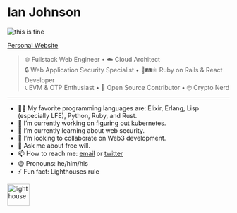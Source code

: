 # Ian Johnson

![this is fine](https://c.tenor.com/fKIG2kiLVPgAAAAM/this-is-fine-its-fine.gif)

[Personal Website](https://tacoda.dev)

> 🌐 Fullstack Web Engineer &bull; ☁️ Cloud Architect \
> 🔒 Web Application Security Specialist &bull; 💎🛤⚛️ Ruby on Rails & React Developer \
> 📞 EVM & OTP Enthusiast &bull; 📖 Open Source Contributor &bull; 🤓 Crypto Nerd

---

- 👨‍💻 My favorite programming languages are: Elixir, Erlang, Lisp (especially LFE), Python, Ruby, and Rust.
- 🔭 I’m currently working on figuring out kubernetes.
- 🌱 I’m currently learning about web security.
- 👯 I’m looking to collaborate on Web3 development.
- 💬 Ask me about free will.
- 📫 How to reach me: [email](mailto:tacoda@hey.com) or [twitter](https://twitter.com/tacoda_dev)
- 😄 Pronouns: he/him/his
- ⚡ Fun fact: Lighthouses rule

<img src="https://cdn-icons-png.flaticon.com/512/753/753890.png" alt="lighthouse" width="50px"/>
